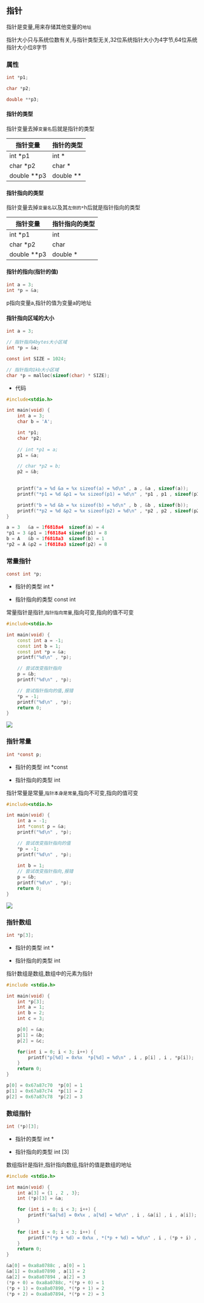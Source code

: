<!--
 * @Description: 
 * @Version: 1.0
 * @Author: DaLao
 * @Email: dalao_li@163.com
 * @Date: 2022-01-08 10:45:40
 * @LastEditors: DaLao
 * @LastEditTime: 2022-06-29 21:12:46
-->

## 指针


指针是变量,用来存储其他变量的`地址`

指针大小只与系统位数有关,与指针类型无关,32位系统指针大小为4字节,64位系统指针大小位8字节


### 属性


```c
int *p1;

char *p2;

double **p3;
```


#### 指针的类型


指针变量去掉`变量名`后就是指针的类型

| 指针变量    | 指针的类型 |
| ----------- | ---------- |
| int *p1     | int *      |
| char *p2    | char *     |
| double **p3 | double **  |


#### 指针指向的类型


指针变量去掉`变量名`以及其`左侧的*`h后就是指针指向的类型


| 指针变量    | 指针指向的类型 |
| ----------- | -------------- |
| int *p1     | int            |
| char *p2    | char           |
| double **p3 | double *       |


#### 指针的指向(指针的值)

```c
int a = 3;
int *p = &a;
```

p指向变量a,指针的值为变量a的地址

#### 指针指向区域的大小


```c
int a = 3;

// 指针指向4bytes大小区域
int *p = &a;
```


```c
const int SIZE = 1024;

// 指针指向1kb大小区域
char *p = malloc(sizeof(char) * SIZE); 
```


- 代码

```c
#include<stdio.h>

int main(void) {
    int a = 3;
    char b = 'A';

    int *p1;
    char *p2;
    
    // int *p1 = a;
    p1 = &a;

    // char *p2 = b;
    p2 = &b;

    
    printf("a = %d &a = %x sizeof(a) = %d\n" , a , &a , sizeof(a));
    printf("*p1 = %d &p1 = %x sizeof(p1) = %d\n" , *p1 , p1 , sizeof(p1));

    printf("b = %d &b = %x sizeof(b) = %d\n" , b , &b , sizeof(b));
    printf("*p2 = %d &p2 = %x sizeof(p2) = %d\n" , *p2 , p2 , sizeof(p2));
}
```


```c
a = 3   &a = 1f6818a4  sizeof(a) = 4
*p1 = 3 &p1 = 1f6818a4 sizeof(p1) = 8
b = A   &b = 1f6818a3  sizeof(b) = 1
*p2 = A &p2 = 1f6818a3 sizeof(p2) = 8
```


### 常量指针


```c
const int *p;
```

- 指针的类型 int *

- 指针指向的类型 const int

常量指针是指针,`指针指向常量`,指向可变,指向的值不可变

```c++
#include<stdio.h>

int main(void) {
    const int a = -1;
    const int b = 1;
    const int *p = &a;
    printf("%d\n" , *p);

    // 尝试改变指针指向
    p = &b;
    printf("%d\n" , *p);

    // 尝试指针指向的值,报错
    *p = -1;
    printf("%d\n" , *p);
    return 0;
}
```

![](https://cdn.hurra.ltd/img/20220113112830.png)



### 指针常量


```c
int *const p;
```

- 指针的类型 int *const

- 指针指向的类型 int

指针常量是常量,`指针本身是常量`,指向不可变,指向的值可变

```c++
#include<stdio.h>

int main(void) {
    int a = -1;
    int *const p = &a;
    printf("%d\n" , *p);

    // 尝试改变指针指向的值
    *p = -1;
    printf("%d\n" , *p);
    
    int b = 1;
    // 尝试改变指针指向,报错
    p = &b;
    printf("%d\n" , *p);
    return 0;
}
```

![](https://cdn.hurra.ltd/img/20220113113155.png)


### 指针数组


```c
int *p[3];
```

- 指针的类型 int *

- 指针指向的类型 int


指针数组是数组,数组中的元素为指针


```c
#include <stdio.h>

int main(void) {
    int *p[3];
    int a = 1;
    int b = 2;
    int c = 3;

    p[0] = &a;
    p[1] = &b;
    p[2] = &c;

    for(int i = 0; i < 3; i++) {
        printf("p[%d] = 0x%x  *p[%d] = %d\n" , i , p[i] , i , *p[i]);
    }
    return 0;
}
```

```c
p[0] = 0x67a87c70  *p[0] = 1
p[1] = 0x67a87c74  *p[1] = 2
p[2] = 0x67a87c78  *p[2] = 3
```

### 数组指针


```c
int (*p)[3];
```

- 指针的类型 int *

- 指针指向的类型 int [3]

数组指针是指针,指针指向数组,指针的值是数组的地址

```c
#include <stdio.h>

int main(void) {
    int a[3] = {1 , 2 , 3};
    int (*p)[3] = &a;

    for (int i = 0; i < 3; i++) {
        printf("&a[%d] = 0x%x , a[%d] = %d\n" , i , &a[i] , i , a[i]);
    }
    
    for (int i = 0; i < 3; i++) {
        printf("(*p + %d) = 0x%x , *(*p + %d) = %d\n" , i , (*p + i) , i ,*(*p + i));
    }
    return 0;
}
```

```c
&a[0] = 0xa8a0788c , a[0] = 1
&a[1] = 0xa8a07890 , a[1] = 2
&a[2] = 0xa8a07894 , a[2] = 3
(*p + 0) = 0xa8a0788c, *(*p + 0) = 1
(*p + 1) = 0xa8a07890, *(*p + 1) = 2
(*p + 2) = 0xa8a07894, *(*p + 2) = 3
```